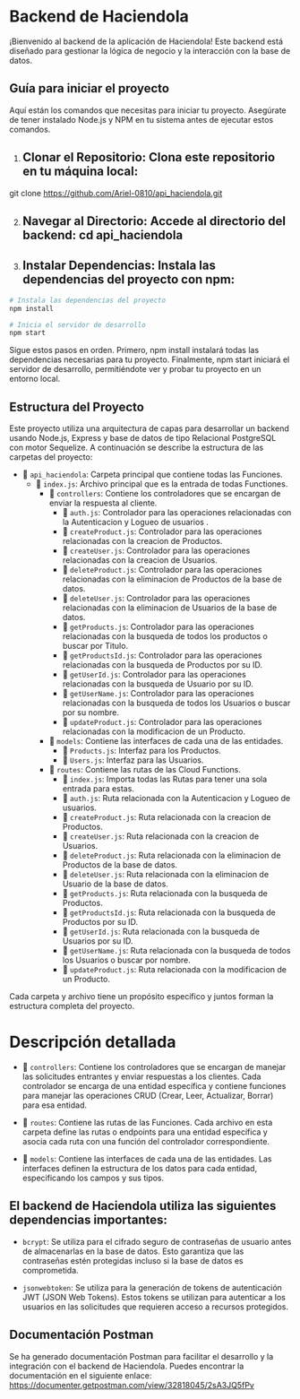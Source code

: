 # Backend de Haciendola

¡Bienvenido al backend de la aplicación de Haciendola! Este backend está diseñado para gestionar la lógica de negocio y la interacción con la base de datos.

## Guía para iniciar el proyecto

Aquí están los comandos que necesitas para iniciar tu proyecto. Asegúrate de tener instalado Node.js y NPM en tu sistema antes de ejecutar estos comandos.

1. ## Clonar el Repositorio: Clona este repositorio en tu máquina local:
git clone https://github.com/Ariel-0810/api_haciendola.git

2. ## Navegar al Directorio: Accede al directorio del backend: cd api_haciendola

3. ## Instalar Dependencias: Instala las dependencias del proyecto con npm:

```bash
# Instala las dependencias del proyecto
npm install

# Inicia el servidor de desarrollo
npm start
```

Sigue estos pasos en orden. Primero, npm install instalará todas las dependencias necesarias para tu proyecto. Finalmente, npm start iniciará el servidor de desarrollo, permitiéndote ver y probar tu proyecto en un entorno local.

## Estructura del Proyecto

Este proyecto utiliza una arquitectura de capas para desarrollar un backend usando Node.js, Express y base de datos de tipo Relacional PostgreSQL con motor Sequelize. A continuación se describe la estructura de las carpetas del proyecto:

- 📂 `api_haciendola`: Carpeta principal que contiene todas las Funciones.
  - 📄 `index.js`: Archivo principal que es la entrada de todas Functiones.
    - 📂 `controllers`: Contiene los controladores que se encargan de enviar la respuesta al cliente.
      - 📄 `auth.js`: Controlador para las operaciones relacionadas con la Autenticacion y Logueo de usuarios .
      - 📄 `createProduct.js`: Controlador para las operaciones relacionadas con la creacion de Productos.
      - 📄 `createUser.js`: Controlador para las operaciones relacionadas con la creacion de Usuarios.
      - 📄 `deleteProduct.js`: Controlador para las operaciones relacionadas con la eliminacion de Productos de la base de datos.
      - 📄 `deleteUser.js`: Controlador para las operaciones relacionadas con la eliminacion de Usuarios de la base de datos.
      - 📄 `getProducts.js`: Controlador para las operaciones relacionadas con la busqueda de todos los productos o buscar por Titulo.
      - 📄 `getProductsId.js`: Controlador para las operaciones relacionadas con la busqueda de Productos por su ID.
      - 📄 `getUserId.js`: Controlador para las operaciones relacionadas con la busqueda de Usuario por su ID.
      - 📄 `getUserName.js`: Controlador para las operaciones relacionadas con la busqueda de todos los Usuarios o buscar por su nombre.
      - 📄 `updateProduct.js`: Controlador para las operaciones relacionadas con la modificacion de un Producto.
    - 📂 `models`: Contiene las interfaces de cada una de las entidades.
      - 📄 `Products.js`: Interfaz para los Productos.
      - 📄 `Users.js`: Interfaz para las Usuarios.
    - 📂 `routes`: Contiene las rutas de las Cloud Functions.
      - 📄 `index.js`: Importa todas las Rutas para tener una sola entrada para estas.
      - 📄 `auth.js`: Ruta relacionada con la Autenticacion y Logueo de usuarios.
      - 📄 `createProduct.js`: Ruta relacionada con la creacion de Productos.
      - 📄 `createUser.js`: Ruta relacionada con la creacion de Usuarios.
      - 📄 `deleteProduct.js`: Ruta relacionada con la eliminacion de Productos de la base de datos.
      - 📄 `deleteUser.js`: Ruta relacionada con la eliminacion de Usuario de la base de datos.
      - 📄 `getProducts.js`: Ruta relacionada con la busqueda de Productos.
      - 📄 `getProductsId.js`: Ruta relacionada con la busqueda de Productos por su ID.
      - 📄 `getUserId.js`: Ruta relacionada con la busqueda de Usuarios por su ID.
      - 📄 `getUserName.js`: Ruta relacionada con la busqueda de todos los Usuarios o buscar por nombre.
      - 📄 `updateProduct.js`: Ruta relacionada con la modificacion de un Producto.

Cada carpeta y archivo tiene un propósito específico y juntos forman la estructura completa del proyecto.

# Descripción detallada

- 📂 `controllers`: Contiene los controladores que se encargan de manejar las solicitudes entrantes y enviar respuestas a los clientes. Cada controlador se encarga de una entidad específica y contiene funciones para manejar las operaciones CRUD (Crear, Leer, Actualizar, Borrar) para esa entidad.

- 📂 `routes`: Contiene las rutas de las Funciones. Cada archivo en esta carpeta define las rutas o endpoints para una entidad específica y asocia cada ruta con una función del controlador correspondiente.

- 📂 `models`: Contiene las interfaces de cada una de las entidades. Las interfaces definen la estructura de los datos para cada entidad, especificando los campos y sus tipos.

## El backend de Haciendola utiliza las siguientes dependencias importantes:

- `bcrypt`: Se utiliza para el cifrado seguro de contraseñas de usuario antes de almacenarlas en la base de datos. Esto garantiza que las contraseñas estén protegidas incluso si la base de datos es comprometida.

- `jsonwebtoken`: Se utiliza para la generación de tokens de autenticación JWT (JSON Web Tokens). Estos tokens se utilizan para autenticar a los usuarios en las solicitudes que requieren acceso a recursos protegidos.

## Documentación Postman

Se ha generado documentación Postman para facilitar el desarrollo y la integración con el backend de Haciendola. Puedes encontrar la documentación en el siguiente enlace: 
https://documenter.getpostman.com/view/32818045/2sA3JQ5fPv


